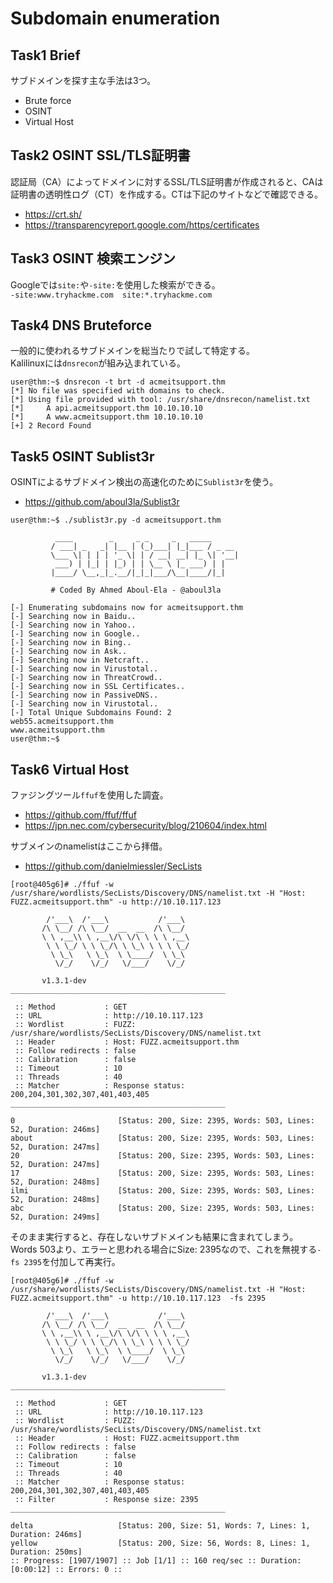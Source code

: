 # Subdomain enumeration

## Task1 Brief

サブドメインを探す主な手法は3つ。
- Brute force
- OSINT
- Virtual Host

## Task2 OSINT SSL/TLS証明書

認証局（CA）によってドメインに対するSSL/TLS証明書が作成されると、CAは証明書の透明性ログ（CT）を作成する。CTは下記のサイトなどで確認できる。

- https://crt.sh/   
- https://transparencyreport.google.com/https/certificates

## Task3 OSINT 検索エンジン

Googleでは`site:`や`-site:`を使用した検索ができる。  
`-site:www.tryhackme.com  site:*.tryhackme.com`

## Task4 DNS Bruteforce

一般的に使われるサブドメインを総当たりで試して特定する。  
Kalilinuxには`dnsrecon`が組み込まれている。

```shell
user@thm:~$ dnsrecon -t brt -d acmeitsupport.thm
[*] No file was specified with domains to check.
[*] Using file provided with tool: /usr/share/dnsrecon/namelist.txt
[*]     A api.acmeitsupport.thm 10.10.10.10
[*]     A www.acmeitsupport.thm 10.10.10.10
[+] 2 Record Found
```

## Task5  OSINT Sublist3r

OSINTによるサブドメイン検出の高速化のために`Sublist3r`を使う。  
- https://github.com/aboul3la/Sublist3r

```shell  
user@thm:~$ ./sublist3r.py -d acmeitsupport.thm

          ____        _     _ _     _   _____
         / ___| _   _| |__ | (_)___| |_|___ / _ __
         \___ \| | | | '_ \| | / __| __| |_ \| '__|
          ___) | |_| | |_) | | \__ \ |_ ___) | |
         |____/ \__,_|_.__/|_|_|___/\__|____/|_|

         # Coded By Ahmed Aboul-Ela - @aboul3la

[-] Enumerating subdomains now for acmeitsupport.thm
[-] Searching now in Baidu..
[-] Searching now in Yahoo..
[-] Searching now in Google..
[-] Searching now in Bing..
[-] Searching now in Ask..
[-] Searching now in Netcraft..
[-] Searching now in Virustotal..
[-] Searching now in ThreatCrowd..
[-] Searching now in SSL Certificates..
[-] Searching now in PassiveDNS..
[-] Searching now in Virustotal..
[-] Total Unique Subdomains Found: 2
web55.acmeitsupport.thm
www.acmeitsupport.thm
user@thm:~$
```

## Task6 Virtual Host
ファジングツール`ffuf`を使用した調査。
- https://github.com/ffuf/ffuf
- https://jpn.nec.com/cybersecurity/blog/210604/index.html

サブメインのnamelistはここから拝借。
- https://github.com/danielmiessler/SecLists

```shell
[root@405g6]# ./ffuf -w /usr/share/wordlists/SecLists/Discovery/DNS/namelist.txt -H "Host: FUZZ.acmeitsupport.thm" -u http://10.10.117.123

        /'___\  /'___\           /'___\
       /\ \__/ /\ \__/  __  __  /\ \__/
       \ \ ,__\\ \ ,__\/\ \/\ \ \ \ ,__\
        \ \ \_/ \ \ \_/\ \ \_\ \ \ \ \_/
         \ \_\   \ \_\  \ \____/  \ \_\
          \/_/    \/_/   \/___/    \/_/

       v1.3.1-dev
________________________________________________

 :: Method           : GET
 :: URL              : http://10.10.117.123
 :: Wordlist         : FUZZ: /usr/share/wordlists/SecLists/Discovery/DNS/namelist.txt
 :: Header           : Host: FUZZ.acmeitsupport.thm
 :: Follow redirects : false
 :: Calibration      : false
 :: Timeout          : 10
 :: Threads          : 40
 :: Matcher          : Response status: 200,204,301,302,307,401,403,405
________________________________________________

0                       [Status: 200, Size: 2395, Words: 503, Lines: 52, Duration: 246ms]
about                   [Status: 200, Size: 2395, Words: 503, Lines: 52, Duration: 247ms]
20                      [Status: 200, Size: 2395, Words: 503, Lines: 52, Duration: 247ms]
17                      [Status: 200, Size: 2395, Words: 503, Lines: 52, Duration: 248ms]
ilmi                    [Status: 200, Size: 2395, Words: 503, Lines: 52, Duration: 248ms]
abc                     [Status: 200, Size: 2395, Words: 503, Lines: 52, Duration: 249ms]
```

そのまま実行すると、存在しないサブドメインも結果に含まれてしまう。  
Words 503より、エラーと思われる場合にSize: 2395なので、これを無視する`-fs 2395`を付加して再実行。

```shell
[root@405g6]# ./ffuf -w /usr/share/wordlists/SecLists/Discovery/DNS/namelist.txt -H "Host: FUZZ.acmeitsupport.thm" -u http://10.10.117.123  -fs 2395

        /'___\  /'___\           /'___\
       /\ \__/ /\ \__/  __  __  /\ \__/
       \ \ ,__\\ \ ,__\/\ \/\ \ \ \ ,__\
        \ \ \_/ \ \ \_/\ \ \_\ \ \ \ \_/
         \ \_\   \ \_\  \ \____/  \ \_\
          \/_/    \/_/   \/___/    \/_/

       v1.3.1-dev
________________________________________________

 :: Method           : GET
 :: URL              : http://10.10.117.123
 :: Wordlist         : FUZZ: /usr/share/wordlists/SecLists/Discovery/DNS/namelist.txt
 :: Header           : Host: FUZZ.acmeitsupport.thm
 :: Follow redirects : false
 :: Calibration      : false
 :: Timeout          : 10
 :: Threads          : 40
 :: Matcher          : Response status: 200,204,301,302,307,401,403,405
 :: Filter           : Response size: 2395
________________________________________________

delta                   [Status: 200, Size: 51, Words: 7, Lines: 1, Duration: 246ms]
yellow                  [Status: 200, Size: 56, Words: 8, Lines: 1, Duration: 250ms]
:: Progress: [1907/1907] :: Job [1/1] :: 160 req/sec :: Duration: [0:00:12] :: Errors: 0 ::
```
